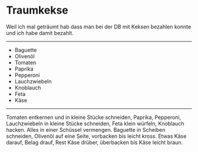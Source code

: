 # Traumkekse

Weil ich mal geträumt hab dass man bei der DB mit Keksen bezahlen konnte und ich habe damit bezahlt.

---

- Baguette
- Olivenöl
- Tomaten
- Paprika
- Pepperoni
- Lauchzwiebeln
- Knoblauch
- Feta
- Käse

---

Tomaten entkernen und in kleine Stücke schneiden, Paprika, Pepperoni, Lauchzwiebeln in kleine Stücke schneiden, Feta klein würfeln, Knoblauch hacken. Alles in einer Schüssel vermengen.
Baguette in Scheiben schneiden, Olivenöl auf eine Seite, vorbacken bis leicht kross.
Etwas Käse darauf, Belag drauf, Rest Käse drüber, überbacken bis Käse leicht braun.

